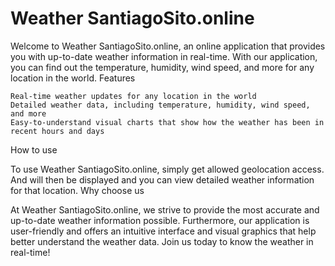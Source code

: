 ﻿# Weather SantiagoSito.online


Welcome to Weather SantiagoSito.online, an online application that provides you with up-to-date weather information in real-time. With our application, you can find out the temperature, humidity, wind speed, and more for any location in the world.
Features

    Real-time weather updates for any location in the world
    Detailed weather data, including temperature, humidity, wind speed, and more
    Easy-to-understand visual charts that show how the weather has been in recent hours and days

How to use

To use Weather SantiagoSito.online, simply get allowed geolocation access. And will then be displayed and you can view detailed weather information for that location.
Why choose us

At Weather SantiagoSito.online, we strive to provide the most accurate and up-to-date weather information possible. Furthermore, our application is user-friendly and offers an intuitive interface and visual graphics that help better understand the weather data. Join us today to know the weather in real-time!
